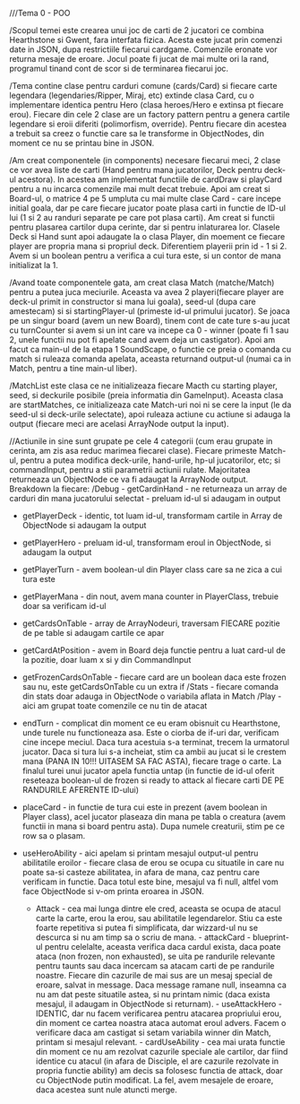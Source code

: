 ///Tema 0 - POO

/Scopul temei este crearea unui joc de carti de 2 jucatori ce combina Hearthstone si Gwent, fara interfata fizica. Acesta este jucat prin comenzi
date in JSON, dupa restrictiile fiecarui cardgame. Comenzile eronate vor returna mesaje de eroare. Jocul poate fi jucat de mai multe ori la rand,
programul tinand cont de scor si de terminarea fiecarui joc.

/Tema contine clase pentru carduri comune (cards/Card) si fiecare carte legendara (legendaries/Ripper, Miraj, etc) extinde clasa Card, cu o implementare
identica pentru Hero (clasa heroes/Hero e extinsa pt fiecare erou). Fiecare din cele 2 clase are un factory pattern pentru a genera cartile
legendare si eroii diferiti (polimorfism, override). Pentru fiecare din acestea a trebuit sa creez o functie care sa le transforme in ObjectNodes, 
din moment ce nu se printau bine in JSON.

/Am creat componentele (in components) necesare fiecarui meci, 2 clase ce vor avea liste de carti (Hand pentru mana jucatorilor, Deck
pentru deck-ul acestora). In acestea am implementat functiile de cardDraw si playCard pentru a nu incarca comenzile
mai mult decat trebuie. Apoi am creat si Board-ul, o matrice 4 pe 5 umpluta cu mai multe clase Card - care incepe initial goala,
dar pe care fiecare jucator poate plasa carti in functie de ID-ul lui (1 si 2 au randuri separate pe care pot plasa carti).
Am creat si functii pentru plasarea cartilor dupa cerinte, dar si pentru inlaturarea lor. Clasele Deck si Hand sunt apoi adaugate
la o clasa Player, din moement ce fiecare player are propria mana si propriul deck. Diferentiem playerii prin id - 1 si 2. Avem
si un boolean pentru a verifica a cui tura este, si un contor de mana initializat la 1.

/Avand toate componentele gata, am creat clasa Match (matche/Match) pentru a putea juca meciurile. Aceasta va avea 2 playeri(fiecare player
are deck-ul primit in constructor si mana lui goala), seed-ul (dupa care amestecam) si si startingPlayer-ul (primeste id-ul primului jucator).
Se joaca pe un singur board (avem un new Board), tinem cont de cate ture s-au jucat cu turnCounter si avem si un int care va incepe ca 0 -
winner (poate fi 1 sau 2, unele functii nu pot fi apelate cand avem deja un castigator). Apoi am facut ca main-ul de la etapa 1 SoundScape,
o functie ce preia o comanda cu match si ruleaza comanda apelata, aceasta returnand output-ul (numai ca in Match, pentru a tine main-ul liber).

/MatchList este clasa ce ne initializeaza fiecare Macth cu starting player, seed, si deckurile posibile (preia informatia din GameInput).
Aceasta clasa are startMatches, ce initializeaza cate Match-uri noi ni se cere la input (le da seed-ul si deck-urile selectate), apoi ruleaza actiune
cu actiune si adauga la output (fiecare meci are acelasi ArrayNode output la input).

//Actiunile in sine sunt grupate pe cele 4 categorii (cum erau grupate in cerinta, am zis asa reduc marimea fiecarei clase). 
Fiecare primeste Match-ul, pentru a putea modifica deck-urile, hand-urile, hp-ul jucatorilor, etc; si commandInput, pentru a stii parametrii actiunii rulate. Majoritatea returneaza
un ObjectNode ce va fi adaugat la ArrayNode output. Breakdown la fiecare:
/Debug - getCardinHand - ne returneaza un array de carduri din mana jucatorului selectat - preluam id-ul si adaugam in output
- getPlayerDeck - identic, tot luam id-ul, transformam cartile in Array de ObjectNode si adaugam la output
- getPlayerHero - preluam id-ul, transformam eroul in ObjectNode, si adaugam la output
- getPlayerTurn - avem boolean-ul din Player class care sa ne zica a cui tura este
- getPlayerMana - din nout, avem mana counter in PlayerClass, trebuie doar sa verificam id-ul
- getCardsOnTable - array de ArrayNodeuri, traversam FIECARE pozitie de pe table si adaugam cartile ce apar
- getCardAtPosition - avem in Board deja functie pentru a luat card-ul de la pozitie, doar luam x si y din CommandInput
- getFrozenCardsOnTable - fiecare card are un boolean daca este frozen sau nu, este getCardsOnTable cu un extra if
/Stats - fiecare comanda din stats doar adauga in ObjectNode o variabila aflata in Match
/Play - aici am grupat toate comenzile ce nu tin de atacat
- endTurn - complicat din moment ce eu eram obisnuit cu Hearthstone, unde turele nu functioneaza asa. Este o ciorba de if-uri
dar, verificam cine incepe meciul. Daca tura acestuia s-a terminat, trecem la urmatorul jucator. Daca si tura lui
s-a incheiat, stim ca ambii au jucat si le crestem mana (PANA IN 10!!! UITASEM SA FAC ASTA), fiecare trage o carte.
La finalul turei unui jucator apela functia untap (in functie de id-ul oferit reseteaza boolean-ul de frozen si
ready to attack al fiecare carti DE PE RANDURILE AFERENTE ID-ului)
- placeCard - in functie de tura cui este in prezent (avem boolean in Player class), acel jucator plaseaza din mana pe tabla
o creatura (avem functii in mana si board pentru asta). Dupa numele creaturii, stim pe ce row sa o plasam.
- useHeroAbility - aici apelam si printam mesajul output-ul pentru abilitatile eroilor - fiecare clasa de erou se ocupa cu
situatile in care nu poate sa-si casteze abilitatea, in afara de mana, caz pentru care verificam in functie.
Daca totul este bine, mesajul va fi null, altfel vom face ObjectNode si v-om printa eroarea in JSON.

    - Attack - cea mai lunga dintre ele cred, aceasta se ocupa de atacul carte la carte, erou la erou, sau abilitatile legendarelor. Stiu ca este
               foarte repetitiva si putea fi simplificata, dar wizzard-ul nu se descurca si nu am timp sa o scriu de mana.
             - attackCard - blueprint-ul pentru celelalte, aceasta verifica daca cardul exista, daca poate ataca (non frozen, non exhausted),
                            se uita pe randurile relevante pentru taunts sau daca incercam sa atacam carti de pe randurile noastre. Fiecare din
                            cazurile de mai sus are un mesaj special de eroare, salvat in message. Daca message ramane null, inseamna ca nu am dat
                            peste situatile astea, si nu printam nimic (daca exista mesajul, il adaugam in ObjectNode si returnam).
             - useAttackHero - IDENTIC, dar nu facem verificarea pentru atacarea propriului erou, din moment ce cartea noastra ataca automat
                                eroul advers. Facem o verificare daca am castigat si setam variabila winner din Match, printam si mesajul relevant.
             - cardUseAbility - cea mai urata functie din moment ce nu am rezolvat cazurile speciale ale cartilor, dar fiind identice cu atacul (in afara
                                de Disciple, el are cazurile rezolvate in propria functie ability) am decis sa folosesc functia de attack, doar cu ObjectNode
                                putin modificat. La fel, avem mesajele de eroare, daca acestea sunt nule atuncti merge.
